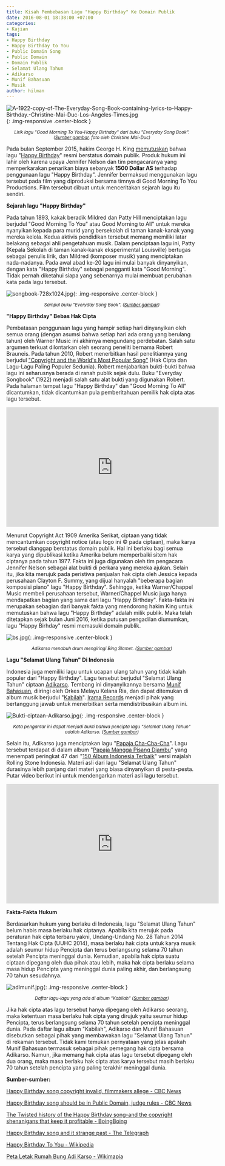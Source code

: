 ```yaml
---
title: Kisah Pembebasan Lagu "Happy Birthday" Ke Domain Publik
date: 2016-08-01 18:38:00 +07:00
categories:
- Kajian
tags:
- Happy Birthday
- Happy Birthday to You
- Public Domain Song
- Public Domain
- Domain Publik
- Selamat Ulang Tahun
- Adikarso
- Munif Bahasuan
- Musik
author: hilman
---
```


![A-1922-copy-of-The-Everyday-Song-Book-containing-lyrics-to-Happy-Birthday.-Christine-Mai-Duc-Los-Angeles-Times.jpg](/uploads/A-1922-copy-of-The-Everyday-Song-Book-containing-lyrics-to-Happy-Birthday.-Christine-Mai-Duc-Los-Angeles-Times.jpg){: .img-responsive .center-block }<center><small><i>Lirik lagu "Good Morning To You-Happy Birthday" dari buku "Everyday Song Book". (<a href="http://www.latimes.com/local/lanow/la-me-ln-happy-birthday-song-lawsuit-decision-20150922-story.html">Sumber gambar</a>, foto oleh Christine Mai-Duc)</i></small></center>

Pada bulan September 2015, hakim George H. King [memutuskan](http://documents.latimes.com/happy-birthday-ruling/) bahwa lagu "[Happy Birthday](https://youtu.be/MzrLNrXaWYA)" resmi berstatus domain publik. Produk hukum ini lahir oleh karena upaya Jennifer Nelson dan tim pengacaranya yang memperkarakan penarikan biaya sebanyak **1500 Dollar AS** terhadap penggunaan lagu "Happy Birthday". Jennifer bermaksud menggunakan lagu tersebut pada film yang diproduksi bersama timnya di Good Morning To You Productions. Film tersebut dibuat untuk menceritakan sejarah lagu itu sendiri.

**Sejarah lagu "Happy Birthday"**

Pada tahun 1893, kakak beradik Mildred dan Patty Hill menciptakan lagu berjudul "Good Morning To You" atau Good Morning to All" untuk mereka nyanyikan kepada para murid yang bersekolah di taman kanak-kanak yang mereka kelola. Kedua aktivis pendidikan tersebut memang memiliki latar belakang sebagai ahli pengetahuan musik. Dalam penciptaan lagu ini, Patty (Kepala Sekolah di taman kanak-kanak eksperimental Louisville) bertugas sebagai penulis lirik, dan Mildred (komposer musik) yang menciptakan nada-nadanya. Pada awal abad ke-20 lagu ini mulai banyak dinyanyikan, dengan kata "Happy Birthday" sebagai pengganti kata "Good Morning". Tidak pernah diketahui siapa yang sebenarnya mulai membuat perubahan kata pada lagu tersebut.

![songbook-728x1024.jpg](/uploads/songbook-728x1024.jpg){: .img-responsive .center-block }<center><small><i>Sampul buku "Everyday Song Book". (<a href="http://boingboing.net/2015/08/07/the-twisted-history-of-the-hap.html">Sumber gambar</a>)</i></small></center>

**"Happy Birthday" Bebas Hak Cipta**

Pembatasan penggunaan lagu yang hampir setiap hari dinyanyikan oleh semua orang (dengan asumsi bahwa setiap hari ada orang yang berulang tahun) oleh Warner Music ini akhirnya mengundang perdebatan. Salah satu argumen terkuat dilontarkan oleh seorang peneliti bernama Robert Brauneis. Pada tahun 2010, Robert menerbitkan hasil penelitiannya yang berjudul ["Copyright and the World's Most Popular Song"](https://papers.ssrn.com/sol3/papers.cfm?abstract_id=1111624) (Hak Cipta dan Lagu-Lagu Paling Populer Sedunia). Robert menjabarkan bukti-bukti bahwa lagu ini seharusnya berada di ranah publik sejak dulu. Buku "Everyday Songbook" (1922) menjadi salah satu alat bukti yang digunakan Robert. Pada halaman tempat lagu "Happy Birthday" dan "Good Morning To All" dicantumkan, tidak dicantumkan pula pemberitahuan pemilik hak cipta atas lagu tersebut.

<div class="embed-responsive embed-responsive-16by9"><iframe width="560" height="315" src="https://www.youtube.com/embed/y3whtVeMalo" frameborder="0" allowfullscreen></iframe></div>

Menurut Copyright Act 1909 Amerika Serikat, ciptaan yang tidak mencantumkan copyright notice (atau logo ini © pada ciptaan), maka karya tersebut dianggap berstatus domain publik. Hal ini berlaku bagi semua karya yang dipublikasi ketika Amerika belum memperbaiki sitem hak ciptanya pada tahun 1977. Fakta ini juga digunakan oleh tim pengacara Jennifer Nelson sebagai alat bukti di perkara yang mereka ajukan. Selain itu, jika kita merujuk pada peristiwa penjualan hak cipta oleh Jessica kepada perusahaan Clayton F. Summy, yang dijual hanyalah "beberapa bagian komposisi piano" lagu "Happy Birthday". Sehingga, ketika Warner/Chappel Music membeli perusahaan tersebut, Warner/Chappel Music juga hanya mendapatkan bagian yang sama dari lagu "Happy Birthday". Fakta-fakta ini merupakan sebagian dari banyak fakta yang mendorong hakim King untuk memutuskan bahwa lagu "Happy Birthday" adalah milik publik. Maka telah ditetapkan sejak bulan Juni 2016, ketika putusan pengadilan diumumkan, lagu "Happy Birhday" resmi memasuki domain publik.

![bs.jpg](/uploads/bs.jpg){: .img-responsive .center-block }
<center><small><i>Adikarso menabuh drum mengiringi Bing Slamet. (<a href="https://dennysakrie63.wordpress.com/2013/11/25/ngak-ngik-bgok-versus-irama-lenso/">Sumber gambar</a>)</i></small></center>

**Lagu "Selamat Ulang Tahun" Di Indonesia**

Indonesia juga memiliki lagu untuk ucapan ulang tahun yang tidak kalah populer dari "Happy Birthday". Lagu tersebut berjudul "Selamat Ulang Tahun" ciptaan [Adikarso](http://budiwarsito.net/adikarso-majalah-varia/). Tembang ini dinyanyikannya bersama [Munif Bahasuan](https://dennysakrie63.wordpress.com/2013/09/29/bersilaturahmi-dengan-munif-bahasuan/), diiringi oleh Orkes Melayu Kelana Ria, dan dapat ditemukan di album musik berjudul "[Kabilah](http://media-kitlv.nl/image/61cad1b6-a369-2810-5471-d819b44a0c75)". [Irama Records](http://reviewmusik.com/irama-record-perusahaan-rekaman-rintisan-sang-kolonel/) menjadi pihak yang bertanggung jawab untuk menerbitkan serta mendistribusikan album ini.

![Bukti-ciptaan-Adikarso.jpg](/uploads/Bukti-ciptaan-Adikarso.jpg){: .img-responsive .center-block }
<center><small><i>Kata pengantar ini dapat menjadi bukti bahwa pencipta lagu "Selamat Ulang Tahun" adalah Adikarso. (<a href="http://media-kitlv.nl/image/61cad1b6-a369-2810-5471-d819b44a0c75">Sumber gambar</a>)</i></small></center>

Selain itu, Adikarso juga menciptakan lagu "[Papaja Cha-Cha-Cha](https://www.youtube.com/watch?v=5O_6CjQ_GAo)". Lagu tersebut terdapat di dalam album "[Papaja Mangga Pisang Djambu](https://id.wikipedia.org/wiki/Papaja_Mangga_Pisang_Djambu)" yang menempati peringkat 47 dari "[150 Album Indonesia Terbaik](https://id.wikipedia.org/wiki/150_Album_Indonesia_Terbaik)" versi majalah Rolling Stone Indonesia. Materi asli dari lagu "Selamat Ulang Tahun" durasinya lebih panjang dari materi yang biasa dinyanyikan di pesta-pesta. Putar video berikut ini untuk mendengarkan materi asli lagu tersebut.

<div class="embed-responsive embed-responsive-16by9"><iframe width="560" height="315" src="https://www.youtube.com/embed/5O_6CjQ_GAo" frameborder="0" allowfullscreen></iframe></div>

**Fakta-Fakta Hukum**

Berdasarkan hukum yang berlaku di Indonesia, lagu "Selamat Ulang Tahun" belum habis masa berlaku hak ciptanya. Apabila kita merujuk pada peraturan hak cipta terbaru yakni, Undang-Undang No. 28 Tahun 2014 Tentang Hak Cipta (UUHC 2014), masa berlaku hak cipta untuk karya musik adalah seumur hidup Pencipta dan terus berlangsung selama 70 tahun setelah Pencipta meninggal dunia. Kemudian, apabila hak cipta suatu ciptaan dipegang oleh dua pihak atau lebih, maka hak cipta berlaku selama masa hidup Pencipta yang meninggal dunia paling akhir,  dan berlangsung 70 tahun sesudahnya.

![adimunif.jpg](/uploads/adimunif.jpg){: .img-responsive .center-block }<center><small><i>Daftar lagu-lagu yang ada di album "Kabilah" (<a href="http://media-kitlv.nl/image/61cad1b6-a369-2810-5471-d819b44a0c75">Sumber gambar</a>)</i></small></center>

Jika hak cipta atas lagu tersebut hanya dipegang oleh Adikarso seorang, maka ketentuan masa berlaku hak cipta yang dirujuk yaitu seumur hidup Pencipta, terus berlangsung selama 70 tahun setelah pencipta meninggal dunia. Pada daftar lagu album "Kabilah", Adikarso dan Munif Bahasuan disebutkan sebagai pihak yang membawakan lagu "Selamat Ulang Tahun" di rekaman tersebut. Tidak kami temukan pernyataan yang jelas apakah Munif Bahasuan termasuk sebagai pihak pemegang hak cipta bersama Adikarso. Namun, jika memang hak cipta atas lagu tersebut dipegang oleh dua orang, maka masa berlaku hak cipta atas karya tersebut masih berlaku 70 tahun setelah pencipta yang paling terakhir meninggal dunia.

**Sumber-sumber:**

[Happy Birthday song copyright invalid, filmmakers allege - CBC News](http://www.cbc.ca/news/business/happy-birthday-song-copyright-invalid-filmmakers-allege-1.3172074)

[Happy Birthday song should be in Public Domain, judge rules - CBC News](http://www.cbc.ca/news/business/happy-birthday-ruling-1.3239679)

[The Twisted history of the Happy Birthday song-and the copyright shenanigans that keep it profitable - BoingBoing  ](http://boingboing.net/2015/08/07/the-twisted-history-of-the-hap.html)

[Happy Birthday song and it strange past - The Telegraph](http://www.telegraph.co.uk/music/news/Happy-Birthday-song-and-its-strange-past/)

[Happy Birthday To You - Wikipedia](https://en.wikipedia.org/wiki/Happy_Birthday_to_You#CITEREFBrauneis2010)

[Peta Letak Rumah Bung Adi Karso - Wikimapia](http://wikimapia.org/9427247/id/Rumah-Kebesaran-Adikarso-Pencipta-lagu-Selamat-Ulang-Tahun-Jalan-Cipayung-2-No-8)